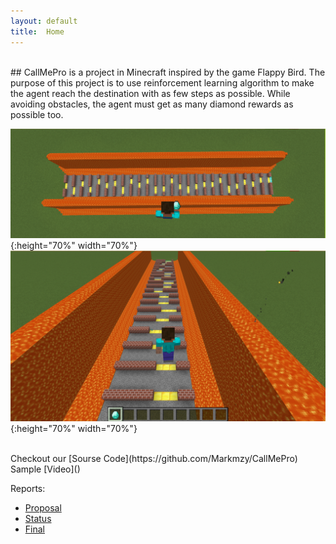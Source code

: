 ```yaml
---
layout: default
title:  Home
---
```

<br />
## CallMePro is a project in Minecraft inspired by the game Flappy Bird. The purpose of this project is to use reinforcement learning algorithm to make the agent reach the destination with as few steps as possible. While avoiding obstacles, the agent must get as many diamond rewards as possible too. 

![1](1.png){:height="70%" width="70%"}
![2](2.png){:height="70%" width="70%"}

<br />
Checkout our [Sourse Code](https://github.com/Markmzy/CallMePro)<br>
Sample [Video]()

Reports:
- [Proposal](proposal.html)
- [Status](status.html)
- [Final](final.html)


